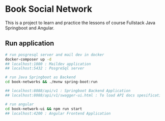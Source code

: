 # Book Social Network
This is a project to learn and practice the lessons of course Fullstack Java Springboot and Angular.

## Run application
```bash
# run posgresql server and mail dev in docker
docker-composer up -d
## localhost:1080 : Maildev application
## localhost:5432 : PosgreSql server

# run Java Springboot as Backend
cd book-networks && ./mvnw spring-boot:run

## localhost:8088/api/v1 : Springboot Backend Application
## localhost:8088/api/v1/swagger-ui.html : To load API docs spesification

# run angular
cd book-network-ui && npm run start
## localhost:4200 : Angular Frontend Application
```
